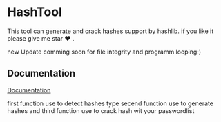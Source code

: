 
# HashTool

This tool can generate and crack hashes support by hashlib.
if you like it please give me star ♥ .

new Update comming soon for file integrity and programm looping:)



## Documentation

[Documentation](https://linktodocumentation)

first function use to detect hashes type 
secend function use to generate hashes
and third function use to crack hash wit your passwordlist
